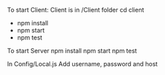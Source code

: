 
To start Client:
Client is in /Client folder
cd client
   - npm install
   -  npm start
   - npm test


To start Server
npm install
npm start
npm test 


In Config/Local.js
Add username, password and host